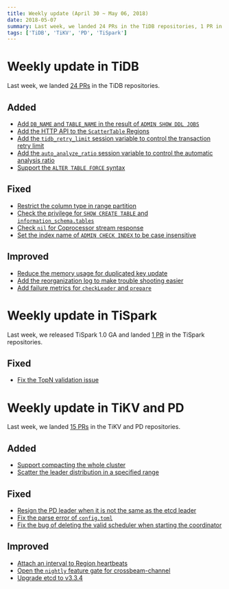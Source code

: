 ```yaml
---
title: Weekly update (April 30 ~ May 06, 2018)
date: 2018-05-07
summary: Last week, we landed 24 PRs in the TiDB repositories, 1 PR in the TiSpark repositories, and 15 PRs in the TiKV and PD repositories.
tags: ['TiDB', 'TiKV', 'PD', 'TiSpark']
---
```


# Weekly update in TiDB

Last week, we landed [24 PRs](https://github.com/pingcap/tidb/pulls?utf8=%E2%9C%93&q=is%3Apr+is%3Amerged+merged%3A2018-04-30..2018-05-06+) in the TiDB repositories.

## Added

- [Add `DB_NAME` and `TABLE_NAME` in the result of `ADMIN SHOW DDL JOBS`](https://github.com/pingcap/tidb/pull/6276)
- [Add the HTTP API to the `ScatterTable` Regions](https://github.com/pingcap/tidb/pull/6378)
- [Add the `tidb_retry_limit` session variable to control the transaction retry limit](https://github.com/pingcap/tidb/pull/6369)
- [Add the `auto_analyze_ratio` session variable to control the automatic analysis ratio](https://github.com/pingcap/tidb/pull/6455)
- [Support the `ALTER TABLE FORCE` syntax](https://github.com/pingcap/tidb/pull/6476)

## Fixed

- [Restrict the column type in range partition](https://github.com/pingcap/tidb/pull/6339)
- [Check the privilege for `SHOW CREATE TABLE` and `information_schema.tables`](https://github.com/pingcap/tidb/pull/6426)
- [Check `nil` for Coprocessor stream response](https://github.com/pingcap/tidb/pull/6467)
- [Set the index name of `ADMIN CHECK INDEX` to be case insensitive](https://github.com/pingcap/tidb/pull/6477)

## Improved

- [Reduce the memory usage for duplicated key update](https://github.com/pingcap/tidb/pull/6337)
- [Add the reorganization log to make trouble shooting easier](https://github.com/pingcap/tidb/pull/6428)
- [Add failure metrics for `checkLeader` and `prepare`](https://github.com/pingcap/tidb/pull/6452)

# Weekly update in TiSpark

Last week, we released TiSpark 1.0 GA and landed [1 PR](https://github.com/pingcap/tispark/pulls?utf8=%E2%9C%93&q=is%3Apr+is%3Amerged+merged%3A2018-04-30..2018-05-06) in the TiSpark repositories.

## Fixed

- [Fix the TopN validation issue](https://github.com/pingcap/tispark/pull/343)

# Weekly update in TiKV and PD

Last week, we landed [15 PRs](https://github.com/search?p=2&q=repo%3Apingcap%2Ftikv+repo%3Apingcap%2Fpd+is%3Apr+is%3Amerged+merged%3A2018-04-30..2018-05-06&type=Issues&utf8=%E2%9C%93) in the TiKV and PD repositories.

## Added

- [Support compacting the whole cluster](https://github.com/pingcap/tikv/pull/2945)
- [Scatter the leader distribution in a specified range](https://github.com/pingcap/pd/pull/1037)

## Fixed

- [Resign the PD leader when it is not the same as the etcd leader](https://github.com/pingcap/pd/pull/1039)
- [Fix the parse error of `config.toml`](https://github.com/pingcap/pd/pull/1043)
- [Fix the bug of deleting the valid scheduler when starting the coordinator](https://github.com/pingcap/pd/pull/1045)

## Improved

- [Attach an interval to Region heartbeats](https://github.com/pingcap/tikv/pull/2965)
- [Open the `nightly` feature gate for crossbeam-channel](https://github.com/pingcap/tikv/pull/2995)
- [Upgrade etcd to v3.3.4](https://github.com/pingcap/pd/pull/1046)